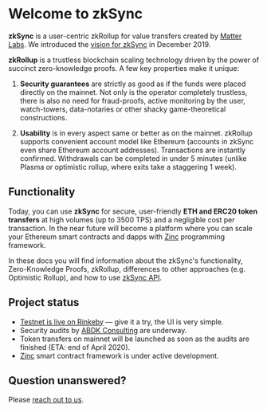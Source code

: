 # Welcome to zkSync

**zkSync** is a user-centric zkRollup for value transfers created by [Matter Labs](https://matter-labs.io). We introduced the [vision for zkSync](https://medium.com/matter-labs/introducing-zk-sync-the-missing-link-to-mass-adoption-of-ethereum-14c9cea83f58) in December 2019.

**zkRollup** is a trustless blockchain scaling technology driven by the power of succinct zero-knowledge proofs. A few key properties make it unique:

1. **Security guarantees** are strictly as good as if the funds were placed directly on the mainnet. Not only is the operator completely trustless, there is also no need for fraud-proofs, active monitoring by the user, watch-towers, data-notaries or other shacky game-theoretical constructions. 

2. **Usability** is in every aspect same or better as on the mainnet. zkRollup supports convenient account model like Ethereum (accounts in zkSync even share Ethereum account addresses). Transactions are instantly confirmed. Withdrawals can be completed in under 5 minutes (unlike Plasma or optimistic rollup, where exits take a staggering 1 week).

## Functionality

Today, you can use **zkSync** for secure, user-friendly **ETH and ERC20 token transfers** at high volumes (up to 3500 TPS) and a negligible cost per transaction. In the near future will become a platform where you can scale your Ethereum smart contracts and dapps with [Zinc](https://medium.com/matter-labs/zinc-update-v0-1-5-open-source-video-from-zksummit-d079dcfd1b15) programming framework.

In these docs you will find information about the zkSync's functionality, Zero-Knowledge Proofs, zkRollup, differences to other approaches (e.g. Optimistic Rollup), and how to use [zkSync API](/dev/).

## Project status

- [Testnet is live on Rinkeby](https://demo.zksync.dev/explorer/) — give it a try, the UI is very simple.
- Security audits by [ABDK Consulting](https://www.abdk.consulting/) are underway.
- Token transfers on mainnet will be launched as soon as the audits are finished (ETA: end of April 2020).
- [Zinc](https://github.com/matter-labs/zinc) smart contract framework is under active development.

## Question unanswered?

Please [reach out to us](/legal/contacts).